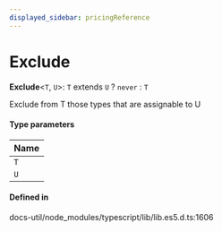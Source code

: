 ```yaml
---
displayed_sidebar: pricingReference
---
```


# Exclude

 **Exclude**<`T`, `U`\>: `T` extends `U` ? `never` : `T`

Exclude from T those types that are assignable to U

#### Type parameters

| Name |
| :------ |
| `T` |
| `U` |

#### Defined in

docs-util/node_modules/typescript/lib/lib.es5.d.ts:1606
